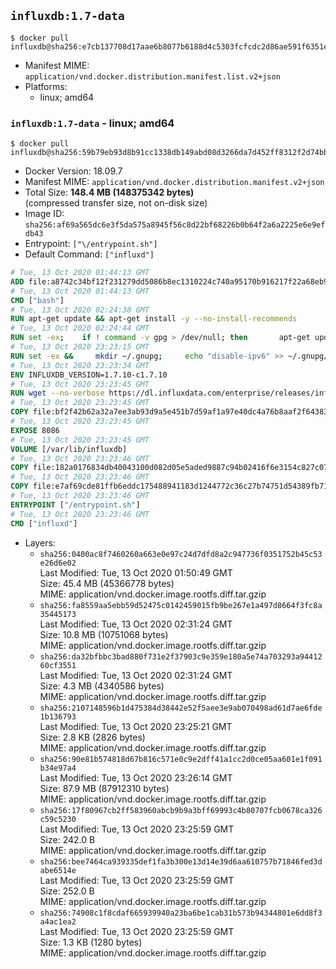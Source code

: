## `influxdb:1.7-data`

```console
$ docker pull influxdb@sha256:e7cb137708d17aae6b8077b6188d4c5303fcfcdc2d86ae591f6351efedf16326
```

-	Manifest MIME: `application/vnd.docker.distribution.manifest.list.v2+json`
-	Platforms:
	-	linux; amd64

### `influxdb:1.7-data` - linux; amd64

```console
$ docker pull influxdb@sha256:59b79eb93d8b91cc1338db149abd08d3266da7d452ff8312f2d74bb51102ca97
```

-	Docker Version: 18.09.7
-	Manifest MIME: `application/vnd.docker.distribution.manifest.v2+json`
-	Total Size: **148.4 MB (148375342 bytes)**  
	(compressed transfer size, not on-disk size)
-	Image ID: `sha256:af69a565dc6e3f5da575a8945f56c8d22bf68226b0b64f2a6a2225e6e9efdb43`
-	Entrypoint: `["\/entrypoint.sh"]`
-	Default Command: `["influxd"]`

```dockerfile
# Tue, 13 Oct 2020 01:44:13 GMT
ADD file:a8742c34bf12f231279dd5086b8ec1310224c740a95170b916217f22a68eb9a7 in / 
# Tue, 13 Oct 2020 01:44:13 GMT
CMD ["bash"]
# Tue, 13 Oct 2020 02:24:38 GMT
RUN apt-get update && apt-get install -y --no-install-recommends 		ca-certificates 		curl 		netbase 		wget 	&& rm -rf /var/lib/apt/lists/*
# Tue, 13 Oct 2020 02:24:44 GMT
RUN set -ex; 	if ! command -v gpg > /dev/null; then 		apt-get update; 		apt-get install -y --no-install-recommends 			gnupg 			dirmngr 		; 		rm -rf /var/lib/apt/lists/*; 	fi
# Tue, 13 Oct 2020 23:23:15 GMT
RUN set -ex &&     mkdir ~/.gnupg;     echo "disable-ipv6" >> ~/.gnupg/dirmngr.conf;     for key in         05CE15085FC09D18E99EFB22684A14CF2582E0C5 ;     do         gpg --keyserver ha.pool.sks-keyservers.net --recv-keys "$key" ||         gpg --keyserver pgp.mit.edu --recv-keys "$key" ||         gpg --keyserver keyserver.pgp.com --recv-keys "$key" ;     done
# Tue, 13 Oct 2020 23:23:34 GMT
ENV INFLUXDB_VERSION=1.7.10-c1.7.10
# Tue, 13 Oct 2020 23:23:45 GMT
RUN wget --no-verbose https://dl.influxdata.com/enterprise/releases/influxdb-data_${INFLUXDB_VERSION}_amd64.deb.asc &&     wget --no-verbose https://dl.influxdata.com/enterprise/releases/influxdb-data_${INFLUXDB_VERSION}_amd64.deb &&     gpg --batch --verify influxdb-data_${INFLUXDB_VERSION}_amd64.deb.asc influxdb-data_${INFLUXDB_VERSION}_amd64.deb &&     dpkg -i influxdb-data_${INFLUXDB_VERSION}_amd64.deb &&     rm -f influxdb-data_${INFLUXDB_VERSION}_amd64.deb*
# Tue, 13 Oct 2020 23:23:45 GMT
COPY file:bf2f42b62a32a7ee3ab93d9a5e451b7d59af1a97e40dc4a76b8aaf2f64383d7a in /etc/influxdb/influxdb.conf 
# Tue, 13 Oct 2020 23:23:45 GMT
EXPOSE 8086
# Tue, 13 Oct 2020 23:23:45 GMT
VOLUME [/var/lib/influxdb]
# Tue, 13 Oct 2020 23:23:46 GMT
COPY file:182a0176834db40043100d082d05e5aded9887c94b02416f6e3154c827c07360 in /entrypoint.sh 
# Tue, 13 Oct 2020 23:23:46 GMT
COPY file:e7af69cde81ffb6eddc175488941183d1244772c36c27b74751d54389fb71701 in /init-influxdb.sh 
# Tue, 13 Oct 2020 23:23:46 GMT
ENTRYPOINT ["/entrypoint.sh"]
# Tue, 13 Oct 2020 23:23:46 GMT
CMD ["influxd"]
```

-	Layers:
	-	`sha256:0400ac8f7460260a663e0e97c24d7dfd8a2c947736f0351752b45c53e26d6e02`  
		Last Modified: Tue, 13 Oct 2020 01:50:49 GMT  
		Size: 45.4 MB (45366778 bytes)  
		MIME: application/vnd.docker.image.rootfs.diff.tar.gzip
	-	`sha256:fa8559aa5ebb59d52475c0142459015fb9be267e1a497d8664f3fc8a35445173`  
		Last Modified: Tue, 13 Oct 2020 02:31:24 GMT  
		Size: 10.8 MB (10751068 bytes)  
		MIME: application/vnd.docker.image.rootfs.diff.tar.gzip
	-	`sha256:da32bfbbc3bad880f731e2f37903c9e359e180a5e74a703293a9441260cf3551`  
		Last Modified: Tue, 13 Oct 2020 02:31:24 GMT  
		Size: 4.3 MB (4340586 bytes)  
		MIME: application/vnd.docker.image.rootfs.diff.tar.gzip
	-	`sha256:2107148596b1d475384d38442e52f5aee3e9ab070498ad61d7ae6fde1b136793`  
		Last Modified: Tue, 13 Oct 2020 23:25:21 GMT  
		Size: 2.8 KB (2826 bytes)  
		MIME: application/vnd.docker.image.rootfs.diff.tar.gzip
	-	`sha256:90e81b574818d67b816c571e0c9e2dff41a1cc2d0ce05aa601e1f091b34e97a4`  
		Last Modified: Tue, 13 Oct 2020 23:26:14 GMT  
		Size: 87.9 MB (87912310 bytes)  
		MIME: application/vnd.docker.image.rootfs.diff.tar.gzip
	-	`sha256:17f80967cb2ff583960abcb9b9a3bff69993c4b80707fcb0678ca326c59c5230`  
		Last Modified: Tue, 13 Oct 2020 23:25:59 GMT  
		Size: 242.0 B  
		MIME: application/vnd.docker.image.rootfs.diff.tar.gzip
	-	`sha256:bee7464ca939335def1fa3b300e13d14e39d6aa610757b71846fed3dabe6514e`  
		Last Modified: Tue, 13 Oct 2020 23:25:59 GMT  
		Size: 252.0 B  
		MIME: application/vnd.docker.image.rootfs.diff.tar.gzip
	-	`sha256:74908c1f8cdaf665939940a23ba6be1cab31b573b94344801e6dd8f3a4ac1ea2`  
		Last Modified: Tue, 13 Oct 2020 23:25:59 GMT  
		Size: 1.3 KB (1280 bytes)  
		MIME: application/vnd.docker.image.rootfs.diff.tar.gzip
